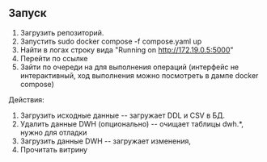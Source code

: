 ## Запуск

1. Загрузить репозиторий.
2. Запустить sudo docker compose -f compose.yaml up
3. Найти в логах строку вида "Running on http://172.19.0.5:5000"
4. Перейти по ссылке
5. Зайти по очереди на для выполнения операций (интерфейс не интерактивный, ход выполнения можно посмотреть в дампе docker compose) 

Действия:
1. Загрузить исходные данные -- загружает DDL и CSV в БД.
2. Удалить данные DWH (опционально) -- очищает таблицы dwh.*, нужно для отладки
3. Загрузить данные DWH -- загружает изменения, 
4. Прочитать витрину